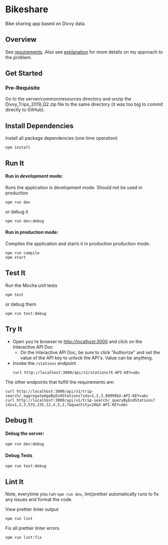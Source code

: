 # Bikeshare

Bike sharing app based on Divvy data.

## Overview
See [requirements](requirements.md). Also see [explanation](explanation.md) for more details on my approach to the problem.


## Get Started

### Pre-Requisite
Go to the server/common/resources directory and unzip the Divvy_Trips_2019_Q2.zip file to the same directory (it was too big to commit directly to GitHub).

## Install Dependencies

Install all package dependencies (one time operation)

```shell
npm install
```

## Run It
#### Run in *development* mode:
Runs the application is development mode. Should not be used in production

```shell
npm run dev
```

or debug it

```shell
npm run dev:debug
```

#### Run in *production* mode:

Compiles the application and starts it in production production mode.

```shell
npm run compile
npm start
```

## Test It

Run the Mocha unit tests

```shell
npm test
```

or debug them

```shell
npm run test:debug
```

## Try It
* Open you're browser to [http://localhost:3000](http://localhost:3000) and click on the Interactive API Doc 
  * On the Interactive API Doc, be sure to click "Authorize" and set the value of the API key to unlock the API's. Value can be anything.
* Invoke the `/stations` endpoint 
  ```shell
  curl http://localhost:3000/api/v1/stations?X-API-KEY=abc
  ```
The other endpoints that fulfill the requirements are:
```shell
curl http://localhost:3000/api/v1/trip-search/_aggregateAgeByEndStations?ids=1,2,3,99999&X-API-KEY=abc
curl http://localhost:3000/api/v1/trip-search/_queryByEndStations?ids=1,2,3,533,235,12,4,5,2,7&quantity=20&X-API-KEY=abc
```

## Debug It

#### Debug the server:

```
npm run dev:debug
```

#### Debug Tests

```
npm run test:debug
```

## Lint It

Note, everytime you run `npm run dev`, lint/prettier automatically runs  to fix any issues and format the code.

View prettier linter output

```
npm run lint
```

Fix all prettier linter errors

```
npm run lint:fix
```
